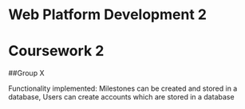 # Web Platform Development 2
# Coursework 2
##Group X

Functionality implemented:
Milestones can be created and stored in a database, Users can create accounts which are stored in a database